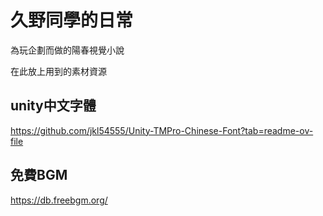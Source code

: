 # 久野同學的日常
為玩企劃而做的陽春視覺小說

在此放上用到的素材資源
## unity中文字體
https://github.com/jkl54555/Unity-TMPro-Chinese-Font?tab=readme-ov-file
## 免費BGM
https://db.freebgm.org/
